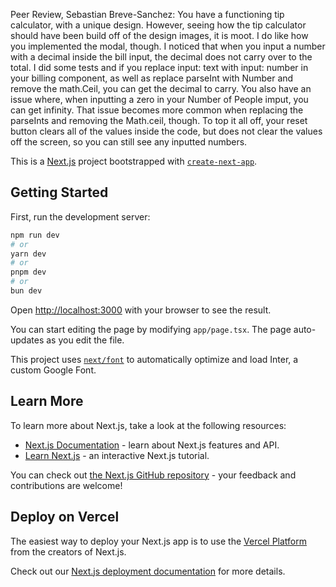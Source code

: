 Peer Review, Sebastian Breve-Sanchez: You have a functioning tip calculator, with a unique design. However, seeing how the tip calculator should have been build off of the design images, it is moot. I do like how you implemented the modal, though. I noticed that when you input a number with a decimal inside the bill input, the decimal does not carry over to the total. I did some tests and if you replace input: text with input: number in your billing component, as well as replace parseInt with Number and remove the math.Ceil, you can get the decimal to carry. You also have an issue where, when inputting a zero in your Number of People imput, you can get infinity. That issue becomes more common when replacing the parseInts and removing the Math.ceil, though. To top it all off, your reset button clears all of the values inside the code, but does not clear the values off the screen, so you can still see any inputted numbers.



This is a [Next.js](https://nextjs.org/) project bootstrapped with [`create-next-app`](https://github.com/vercel/next.js/tree/canary/packages/create-next-app).

## Getting Started

First, run the development server:

```bash
npm run dev
# or
yarn dev
# or
pnpm dev
# or
bun dev
```

Open [http://localhost:3000](http://localhost:3000) with your browser to see the result.

You can start editing the page by modifying `app/page.tsx`. The page auto-updates as you edit the file.

This project uses [`next/font`](https://nextjs.org/docs/basic-features/font-optimization) to automatically optimize and load Inter, a custom Google Font.

## Learn More

To learn more about Next.js, take a look at the following resources:

- [Next.js Documentation](https://nextjs.org/docs) - learn about Next.js features and API.
- [Learn Next.js](https://nextjs.org/learn) - an interactive Next.js tutorial.

You can check out [the Next.js GitHub repository](https://github.com/vercel/next.js/) - your feedback and contributions are welcome!

## Deploy on Vercel

The easiest way to deploy your Next.js app is to use the [Vercel Platform](https://vercel.com/new?utm_medium=default-template&filter=next.js&utm_source=create-next-app&utm_campaign=create-next-app-readme) from the creators of Next.js.

Check out our [Next.js deployment documentation](https://nextjs.org/docs/deployment) for more details.
